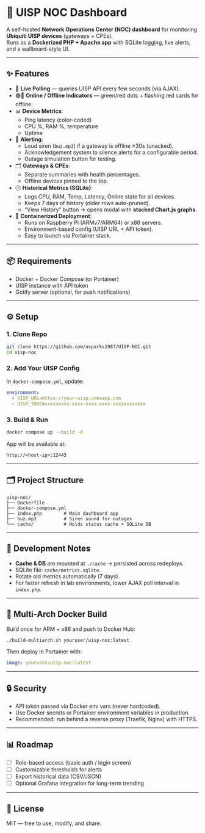 # 📡 UISP NOC Dashboard

A self-hosted **Network Operations Center (NOC) dashboard** for monitoring **Ubiquiti UISP devices** (gateways + CPEs).  
Runs as a **Dockerized PHP + Apache app** with SQLite logging, live alerts, and a wallboard-style UI.

---

## ✨ Features

- 🔄 **Live Polling** — queries UISP API every few seconds (via AJAX).
- 🟢🔴 **Online / Offline Indicators** — green/red dots + flashing red cards for offline.
- 📊 **Device Metrics**:
  - Ping latency (color-coded)
  - CPU %, RAM %, temperature
  - Uptime
- 🚨 **Alerting**:
  - Loud siren (`buz.mp3`) if a gateway is offline ≥30s (unacked).
  - Acknowledgement system to silence alerts for a configurable period.
  - Outage simulation button for testing.
- 🗂 **Gateways & CPEs**:
  - Separate summaries with health percentages.
  - Offline devices pinned to the top.
- 🕒 **Historical Metrics (SQLite)**:
  - Logs CPU, RAM, Temp, Latency, Online state for all devices.
  - Keeps 7 days of history (older rows auto-pruned).
  - “View History” button → opens modal with **stacked Chart.js graphs**.
- 🐳 **Containerized Deployment**:
  - Runs on Raspberry Pi (ARMv7/ARM64) or x86 servers.
  - Environment-based config (UISP URL + API token).
  - Easy to launch via Portainer stack.

---

## 📦 Requirements

- Docker + Docker Compose (or Portainer)
- UISP instance with API token
- Gotify server (optional, for push notifications)

---

## ⚙️ Setup

### 1. Clone Repo
```bash
git clone https://github.com/asparks1987/UISP-NOC.git
cd uisp-noc
```

### 2. Add Your UISP Config
In `docker-compose.yml`, update:
```yaml
environment:
  - UISP_URL=https://your-uisp.unmsapp.com
  - UISP_TOKEN=xxxxxxxx-xxxx-xxxx-xxxx-xxxxxxxxxxxx
```

### 3. Build & Run
```bash
docker compose up --build -d
```

App will be available at:

```
http://<host-ip>:12443
```

---

## 🗂 Project Structure

```
uisp-noc/
├── Dockerfile
├── docker-compose.yml
├── index.php        # Main dashboard app
├── buz.mp3          # Siren sound for outages
└── cache/           # Holds status cache + SQLite DB
```

---

## 🔧 Development Notes

- **Cache & DB** are mounted at `./cache` → persisted across redeploys.
- SQLite file: `cache/metrics.sqlite`.
- Rotate old metrics automatically (7 days).
- For faster refresh in lab environments, lower AJAX poll interval in `index.php`.

---

## 🚀 Multi-Arch Docker Build

Build once for ARM + x86 and push to Docker Hub:

```bash
./build-multiarch.sh youruser/uisp-noc:latest
```

Then deploy in Portainer with:
```yaml
image: youruser/uisp-noc:latest
```

---

## 🔒 Security

- API token passed via Docker env vars (never hardcoded).
- Use Docker secrets or Portainer environment variables in production.
- Recommended: run behind a reverse proxy (Traefik, Nginx) with HTTPS.

---

## 📊 Roadmap

- [ ] Role-based access (basic auth / login screen)  
- [ ] Customizable thresholds for alerts  
- [ ] Export historical data (CSV/JSON)  
- [ ] Optional Grafana integration for long-term trending  

---

## 📝 License

MIT — free to use, modify, and share.  
